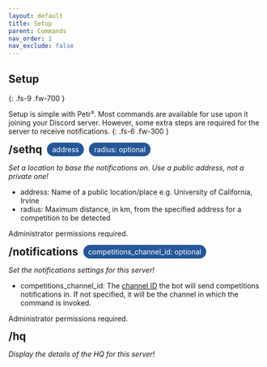 ```yaml
---
layout: default
title: Setup
parent: Commands
nav_order: 1
nav_exclude: false
---
```


## Setup
{: .fs-9 .fw-700 }

Setup is simple with Petr³. Most commands are available for use upon it joining your Discord server. However, some extra steps are required for the server to receive notifications. 
{: .fs-6 .fw-300 }

<div style="display: flex; align-items: center; gap: 10px;">
  <h2 style="margin: 0;">/sethq</h2>
  <div style="background-color: #255799; color: white; padding: 5px 10px; border-radius: 15px; display: flex; justify-content: center; align-items: center; text-align: center; width: auto;">
    address
  </div>
  <div style="background-color: #255799; color: white; padding: 5px 10px; border-radius: 15px; display: flex; justify-content: center; align-items: center; text-align: center; width: auto;">
    radius: optional
  </div>
</div>

<i> Set a location to base the notifications on. Use a public address, not a private one! </i>

* address: Name of a public location/place e.g. University of California, Irvine
* radius: Maximum distance, in km, from the specified address for a competition to be detected

Administrator permissions required.

<div style="display: flex; align-items: center; gap: 10px;">
  <h2 style="margin: 0;">/notifications</h2>
  <div style="background-color: #255799; color: white; padding: 5px 10px; border-radius: 15px; display: flex; justify-content: center; align-items: center; text-align: center; width: auto;">
    competitions_channel_id: optional
  </div>
</div>

<i> Set the notifications settings for this server! </i>

* competitions_channel_id: The <a href="https://support.discord.com/hc/en-us/articles/206346498-Where-can-I-find-my-User-Server-Message-ID">channel ID</a> the bot will send competitions notifications in. If not specified, it will be the channel in which the command is invoked.

Administrator permissions required.

<div style="display: flex; align-items: center; gap: 10px;">
  <h2 style="margin: 0;">/hq</h2>
</div>

<i> Display the details of the HQ for this server! </i>